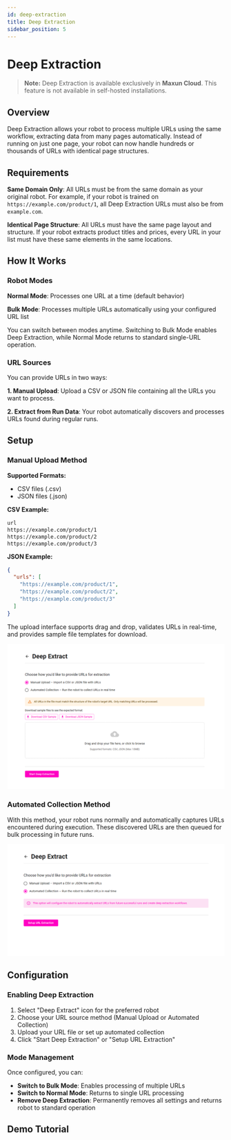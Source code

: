 ```yaml
---
id: deep-extraction
title: Deep Extraction
sidebar_position: 5
---
```


# Deep Extraction

> **Note:** Deep Extraction is available exclusively in **Maxun Cloud**. This feature is not available in self-hosted installations.

## Overview

Deep Extraction allows your robot to process multiple URLs using the same workflow, extracting data from many pages automatically. Instead of running on just one page, your robot can now handle hundreds or thousands of URLs with identical page structures.

## Requirements

**Same Domain Only**: All URLs must be from the same domain as your original robot. For example, if your robot is trained on `https://example.com/product/1`, all Deep Extraction URLs must also be from `example.com`.

**Identical Page Structure**: All URLs must have the same page layout and structure. If your robot extracts product titles and prices, every URL in your list must have these same elements in the same locations.

## How It Works

### Robot Modes

**Normal Mode**: Processes one URL at a time (default behavior)

**Bulk Mode**: Processes multiple URLs automatically using your configured URL list

You can switch between modes anytime. Switching to Bulk Mode enables Deep Extraction, while Normal Mode returns to standard single-URL operation.

### URL Sources

You can provide URLs in two ways:

**1. Manual Upload**: Upload a CSV or JSON file containing all the URLs you want to process.

**2. Extract from Run Data**: Your robot automatically discovers and processes URLs found during regular runs.

## Setup

### Manual Upload Method

**Supported Formats:**
- CSV files (.csv)
- JSON files (.json)

**CSV Example:**
```csv
url
https://example.com/product/1
https://example.com/product/2
https://example.com/product/3
```

**JSON Example:**
```json
{
  "urls": [
    "https://example.com/product/1", 
    "https://example.com/product/2",
    "https://example.com/product/3"
  ]
}
```

The upload interface supports drag and drop, validates URLs in real-time, and provides sample file templates for download.

![Manual Upload](deep_extract_file_upload_interface.png)

### Automated Collection Method

With this method, your robot runs normally and automatically captures URLs encountered during execution. These discovered URLs are then queued for bulk processing in future runs.

![Automated Collection](deep_extract_run_data_extraction.png)

## Configuration

### Enabling Deep Extraction

1. Select "Deep Extract" icon for the preferred robot
2. Choose your URL source method (Manual Upload or Automated Collection)
3. Upload your URL file or set up automated collection
4. Click "Start Deep Extraction" or "Setup URL Extraction"

### Mode Management

Once configured, you can:
- **Switch to Bulk Mode**: Enables processing of multiple URLs
- **Switch to Normal Mode**: Returns to single URL processing  
- **Remove Deep Extraction**: Permanently removes all settings and returns robot to standard operation

## Demo Tutorial
<!-- <iframe width="560" height="315" src="https://www.youtube.com/embed/_-n6OFQI_x4?si=zpnJJQnXQEUM9VwH" title="YouTube video player" frameborder="0" allow="accelerometer; autoplay; clipboard-write; encrypted-media; gyroscope; picture-in-picture; web-share" referrerpolicy="strict-origin-when-cross-origin" allowfullscreen></iframe> -->